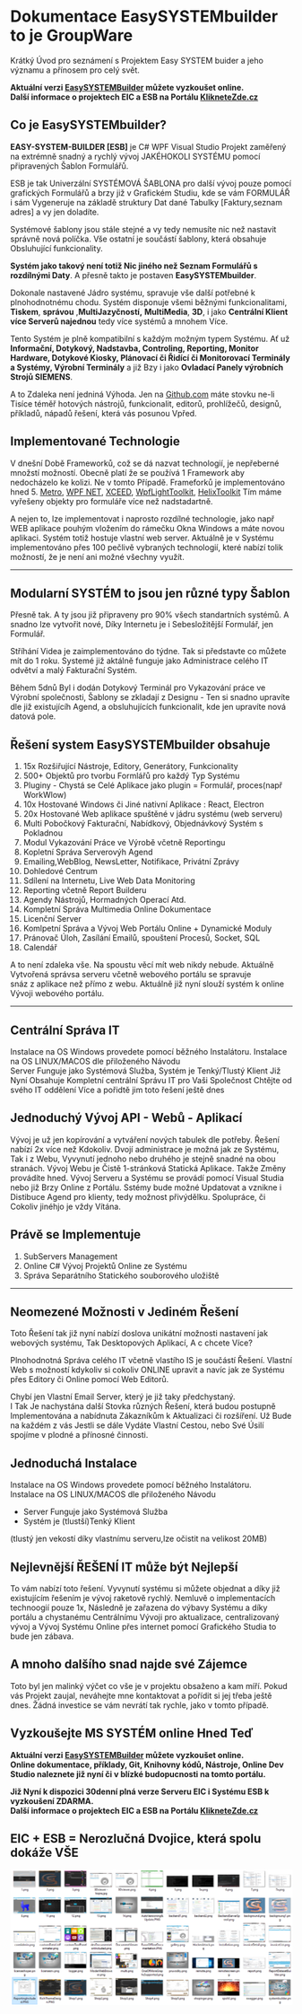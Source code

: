 # Dokumentace **EasySYSTEMbuilder** to je GroupWare
Krátký Úvod pro seznámení s Projektem Easy SYSTEM buider a jeho významu a přínosem pro celý svět.

**Aktuální verzi [EasySYSTEMBuilder](http://KlikneteZde.cz:8000) můžete vyzkoušet online.**  
**Další informace o projektech EIC a ESB na Portálu [KlikneteZde.cz](http://KlikneteZde.cz)**

## **Co je EasySYSTEMbuilder?**
**EASY-SYSTEM-BUILDER [ESB]** je C# WPF Visual Studio Projekt zaměřený na 
extrémně snadný a rychlý vývoj JAKÉHOKOLI SYSTÉMU pomocí připravených Šablon Formulářů.

ESB je tak Univerzální SYSTÉMOVÁ ŠABLONA pro další vývoj pouze pomocí grafických Formulářů
a brzy již v Grafickém Studiu, kde se vám FORMULÁŘ i sám Vygeneruje
na základě struktury Dat dané Tabulky [Faktury,seznam adres] a vy jen doladíte.

Systémové šablony jsou stále stejné a vy tedy nemusíte nic než nastavit správně nová políčka.
Vše ostatní je součástí šablony, která obsahuje Obsluhující funkcionality.

**Systém jako takový není totiž Nic jiného než Seznam Formulářů s rozdílnými Daty**.
A přesně takto je postaven **EasySYSTEMbuilder**. 

Dokonale nastavené Jádro systému, spravuje vše další potřebné k plnohodnotnému chodu.
Systém disponuje všemi běžnými funkcionalitami, **Tiskem**, **správou** ,**MultiJazyčností,** **MultiMedia**, **3D**, i jako **Centrální Klient více Serverů najednou** tedy více systémů a mnohem Více. 

Tento Systém je plně kompatibilní s každým možným typem Systému.
Ať už **Informační, Dotykový, Nadstavba, Controling, Reporting, Monitor Hardware, Dotykové Kiosky,
Plánovací či Řidící či Monitorovací Terminály a Systémy, Výrobní Terminály** 
a již Bzy i jako **Ovladací Panely výrobních Strojů SIEMENS**.

A to Zdaleka není jedniná Výhoda. Jen na [Github.com](https://github.com/search?q=C%23%20WPF&type=repositories) máte stovku ne-li 
Tisíce téměř hotových nástrojů, funkcionalit, editorů, prohlížečů, designů, příkladů, nápadů řešení,
která vás posunou Vpřed. 

 
## **Implementované Technologie**

V dnešní Době Frameworků, což se dá nazvat technologií, je nepřeberné množstí možností.
Obecně platí že se používá 1 Framework aby nedocházelo ke kolizi.
Ne v tomto Případě. Frameforků je implementováno hned 5. 
[Metro](https://mahapps.com/), [WPF NET](https://learn.microsoft.com/en-us/dotnet/?view=netdesktop-8.0), [XCEED](https://xceed.com/en/), [WpfLightToolkit](https://github.com/mohachouch/WpfLightToolkit), [HelixToolkit](https://helix-toolkit.github.io/)  Tím máme vyřešeny objekty pro formuláře více  než nadstadartně.

A nejen to, lze implementovat i naprosto rozdílné technologie, 
jako např WEB aplikace pouhým vložením do rámečku Okna Windows a máte novou aplikaci.
Systém totiž hostuje vlastní web server. 
Aktuálně je v Systému implementováno přes 100 pečlivě vybraných technologií,
které nabízí tolik možností, že je není ani možné všechny využít.
 
---

## **Modularní SYSTÉM to jsou jen různé typy Šablon**
Přesně tak. A ty jsou již připraveny pro 90% všech standartních systémů.
A snadno lze vytvořit nové, Díky Internetu je i Sebesložitější Formulář, jen Formulář.

Stříhání Videa je zaimplementováno do týdne. Tak si představte co můžete mít do 1 roku.
Systemé již aktálně funguje jako Administrace celého IT odvětví a malý Fakturační Systém.

Během 5dnů Byl i dodán Dotykový Terminál pro Vykazování práce ve Výrobní společnosti,
Šablony se zkladají z Designu - Ten si snadno upravíte dle již existujícíh Agend,
a obsluhujících funkcionalit, kde jen upravíte nová datová pole.


## **Řešení system EasySYSTEMbuilder obsahuje**
1. 15x Rozšiřující Nástroje, Editory, Generátory, Funkcionality
2. 500+ Objektů pro tvorbu Formlářů pro každý Typ Systému
3. Pluginy - Chystá se Celé Aplikace jako plugin = Formulář, proces(např WorkWlow)
4. 10x Hostované Windows či Jiné nativní Aplikace : React, Electron
5. 20x Hostované Web aplikace spuštěné v jádru systému (web serveru)
6. Multi Pobočkový Fakturační, Nabídkový, Objednávkový Systém s Pokladnou
7. Modul Vykazování Práce ve Výrobě včetně Reportingu
8. Kopletní Správa Serverovýh Agend
9. Emailing,WebBlog, NewsLetter, Notifikace, Privátní Zprávy 
10. Dohledové Centrum
11. Sdílení na Internetu, Live Web Data Monitoring
12. Reporting včetně Report Builderu 
13. Agendy Nástrojů, Hormadných Operací Atd.
14. Kompletní Správa Multimedia Online Dokumentace
15. Licenční Server
16. Komlpetní Správa a Vývoj Web Portálu Online + Dynamické Moduly
17. Pránovač Úloh, Zasílání Emailů, spouštení Procesů, Socket, SQL
18. Calendář


A to není zdaleka vše. Na spoustu věcí mít web nikdy nebude.
Aktuálně Vytvořená správsa serveru včetně webového portálu se spravuje  
snáz z aplikace než přímo z webu. Aktuálně již nyní slouží systém k online
Vývoji webového portálu.


---

## Centrální Správa IT
Instalace na OS Windows provedete pomocí běžného Instalátoru.
Instalace na OS LINUX/MACOS dle přiloženého Návodu  
Server Funguje jako Systémová Služba, Systém je Tenký/Tlustý Klient
Již Nyní Obsahuje Kompletní centrální Správu IT pro Vaši Společnost
Chtějte od svého IT oddělení Více a pořidtě jim toto řešení ještě dnes


## Jednoduchý Vývoj API - Webů - Aplikací 
Vývoj je už jen kopírování a vytváření nových tabulek dle potřeby.
Řešení nabízí 2x více než Kdokoliv. Dvojí administrace je možná
jak ze Systému, Tak i z Webu, Vyvynutí jednoho nebo druhého je stejně snadné
na obou stranách. Vývoj Webu je Čistě 1-stránková Statická Aplikace.
Takže Změny provádíte hned. 
Vývoj Serveru a Systému se provádí pomocí Visual Studia nebo již Brzy Online
z Portálu. Sstémy bude možné Updatovat a vznikne i Distibuce Agend pro klienty, 
tedy možnost přivýdělku. Spolupráce, či Cokoliv jinéhjo je vždy Vítána.


## Právě se Implementuje

 1. SubServers Management
 2. Online C# Vývoj Projektů Online ze Systému
 3. Správa Separátního Statického souborového uložiště

---

## Neomezené Možnosti v Jediném Řešení
Toto Řešení tak již nyní nabízí doslova unikátní možnosti nastavení
jak webových systému, Tak Desktopových Aplikací, A c chcete Více?  

Plnohodnotná Správa celého IT včetně vlastího IS je součástí Řešení.
Vlastní Web s možností kdykoliv si cokoliv ONLINE upravit a navíc
jak ze Systému přes Editory či Online pomocí Web Editorů. 

Chybí jen Vlastní Email Server, který je již taky předchystaný.  
I Tak Je nachystána další Stovka různých Řešení, která budou
postupně Implementována a nabídnuta Zákazníkům k Aktualizaci či rozšíření.
Už Bude na každém z vás Jestli se dále Vydáte Vlastní Cestou,
nebo Své Úsilí spojíme v plodné a přínosné činnosti.


## Jednoduchá Instalace 
Instalace na OS Windows provedete pomocí běžného Instalátoru.  
Instalace na OS LINUX/MACOS dle přiloženého Návodu   
   * Server Funguje jako Systémová Služba 
   * Systém je (tlustší)Tenký Klient 

(tlustý jen vekostí díky vlastnímu serveru,lze očistit na velikost 20MB)


## **Nejlevnější ŘEŠENÍ IT může být Nejlepší**
To vám nabízí toto řešení. Vyvynutí systému si můžete objednat a díky
již existujícím řešením je vývoj raketově rychlý. Nemluvě o implementacích
technoogií pouze 1x, Následně je zařazena do výbavy Systému a díky portálu
a chystanému Centrálnímu Vývoji pro aktualizace, centralizovaný vývoj a
Vývoj Systému Online přes internet pomocí Grafického Studia to bude jen zábava.


## **A mnoho dalšího snad najde své Zájemce**
Toto byl jen malinký výčet co vše je v projektu obsaženo a kam míří.
Pokud vás Projekt zaujal, neváhejte mne kontaktovat a pořídit si jej
třeba ještě dnes.
Žádná investice se vám nevrátí tak rychle, jako v tomto případě.


## **Vyzkoušejte MS SYSTÉM online Hned Teď**
**Aktuální verzi [EasySYSTEMBuilder](http://KlikneteZde.cz:8000) můžete vyzkoušet online.**   
**Online dokumentace, příklady, Git, Knihovny kódů, Nástroje, Online Dev Studio
 naleznete již nyní či v blízké budopucnosti na tomto portálu.**  
  
**Již Nyní k dispozici 30denní plná verze Serveru EIC i Systému ESB k vyzkoušení ZDARMA.**  
**Další informace o projektech EIC a ESB na Portálu [KlikneteZde.cz](http://KlikneteZde.cz)**


**EIC + ESB = Nerozlučná Dvojice, která spolu dokáže VŠE**
---

![ANY System ](./EASY-DATA/system.png)

